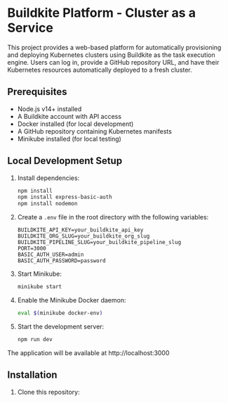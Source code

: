 # Buildkite Platform - Cluster as a Service

This project provides a web-based platform for automatically provisioning and deploying Kubernetes clusters using Buildkite as the task execution engine. Users can log in, provide a GitHub repository URL, and have their Kubernetes resources automatically deployed to a fresh cluster.

## Prerequisites

- Node.js v14+ installed
- A Buildkite account with API access
- Docker installed (for local development)
- A GitHub repository containing Kubernetes manifests
- Minikube installed (for local testing)

## Local Development Setup

1. Install dependencies:
   ```bash
   npm install
   npm install express-basic-auth
   npm install nodemon
   ```

2. Create a `.env` file in the root directory with the following variables:
   ```
   BUILDKITE_API_KEY=your_buildkite_api_key
   BUILDKITE_ORG_SLUG=your_buildkite_org_slug 
   BUILDKITE_PIPELINE_SLUG=your_buildkite_pipeline_slug
   PORT=3000
   BASIC_AUTH_USER=admin
   BASIC_AUTH_PASSWORD=password
   ```

3. Start Minikube:
   ```bash
   minikube start
   ```

4. Enable the Minikube Docker daemon:
   ```bash
   eval $(minikube docker-env)
   ```

5. Start the development server:
   ```bash
   npm run dev
   ```

The application will be available at http://localhost:3000

## Installation

1. Clone this repository:
